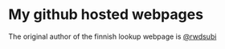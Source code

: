 # My github hosted webpages

The original author of the finnish lookup webpage is [@rwdsubi](https://github.com/rwdsubi)
